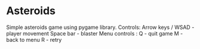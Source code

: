 # Asteroids
Simple asteroids game using pygame library.
Controls:
Arrow keys / WSAD - player movement
Space bar - blaster
Menu controls :
  Q - quit game
  M - back to menu
  R - retry
